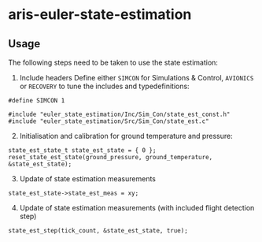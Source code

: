 # aris-euler-state-estimation
## Usage
The following steps need to be taken to use the state estimation:

1. Include headers
Define either `SIMCON` for Simulations & Control, `AVIONICS` or `RECOVERY` to tune the includes and typedefinitions:
```
#define SIMCON 1
```

```
#include "euler_state_estimation/Inc/Sim_Con/state_est_const.h"
#include "euler_state_estimation/Src/Sim_Con/state_est.c"
```

2. Initialisation and calibration for ground temperature and pressure:
```
state_est_state_t state_est_state = { 0 };
reset_state_est_state(ground_pressure, ground_temperature, &state_est_state);
```
3. Update of state estimation measurements
```
state_est_state->state_est_meas = xy;
```
4. Update of state estimation measurements (with included flight detection step)
```
state_est_step(tick_count, &state_est_state, true);
```